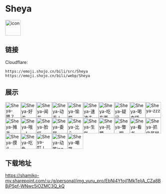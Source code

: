# Sheya
<img src="https://emoji.shojo.cn/bili/src/Sheya/icon.png" width="50" height="50" alt="icon">

## 链接
Cloudflare:
```
https://emoji.shojo.cn/bili/src/Sheya
https://emoji.shojo.cn/bili/webp/Sheya
```
## 展示
<img src="https://emoji.shojo.cn/bili/src/Sheya/Sheya-嗯？.png" width="50" height="50" alt="Sheya-嗯？"><img src="https://emoji.shojo.cn/bili/src/Sheya/Sheya-好诶.png" width="50" height="50" alt="Sheya-好诶"><img src="https://emoji.shojo.cn/bili/src/Sheya/Sheya-闻花.png" width="50" height="50" alt="Sheya-闻花"><img src="https://emoji.shojo.cn/bili/src/Sheya/Sheya-动手！.png" width="50" height="50" alt="Sheya-动手！"><img src="https://emoji.shojo.cn/bili/src/Sheya/Sheya-愉悦~.png" width="50" height="50" alt="Sheya-愉悦~"><img src="https://emoji.shojo.cn/bili/src/Sheya/Sheya-速速击剑！.png" width="50" height="50" alt="Sheya-速速击剑！"><img src="https://emoji.shojo.cn/bili/src/Sheya/Sheya-吃东西.png" width="50" height="50" alt="Sheya-吃东西"><img src="https://emoji.shojo.cn/bili/src/Sheya/Sheya-疑问.png" width="50" height="50" alt="Sheya-疑问"><img src="https://emoji.shojo.cn/bili/src/Sheya/Sheya-喝血袋.png" width="50" height="50" alt="Sheya-喝血袋"><img src="https://emoji.shojo.cn/bili/src/Sheya/Sheya-zzz.png" width="50" height="50" alt="Sheya-zzz"><img src="https://emoji.shojo.cn/bili/src/Sheya/Sheya-摊手.png" width="50" height="50" alt="Sheya-摊手"><img src="https://emoji.shojo.cn/bili/src/Sheya/Sheya-哦~！.png" width="50" height="50" alt="Sheya-哦~！"><img src="https://emoji.shojo.cn/bili/src/Sheya/Sheya-脸红.png" width="50" height="50" alt="Sheya-脸红"><img src="https://emoji.shojo.cn/bili/src/Sheya/Sheya-委屈.png" width="50" height="50" alt="Sheya-委屈"><img src="https://emoji.shojo.cn/bili/src/Sheya/Sheya-比心.png" width="50" height="50" alt="Sheya-比心"><img src="https://emoji.shojo.cn/bili/src/Sheya/Sheya-生气.png" width="50" height="50" alt="Sheya-生气"><img src="https://emoji.shojo.cn/bili/src/Sheya/Sheya-托腮.png" width="50" height="50" alt="Sheya-托腮"><img src="https://emoji.shojo.cn/bili/src/Sheya/Sheya-瞥一眼.png" width="50" height="50" alt="Sheya-瞥一眼"><img src="https://emoji.shojo.cn/bili/src/Sheya/Sheya-看书.png" width="50" height="50" alt="Sheya-看书"><img src="https://emoji.shojo.cn/bili/src/Sheya/Sheya-抓住属鼠.png" width="50" height="50" alt="Sheya-抓住属鼠"><img src="https://emoji.shojo.cn/bili/src/Sheya/Sheya-摸头.png" width="50" height="50" alt="Sheya-摸头"><img src="https://emoji.shojo.cn/bili/src/Sheya/Sheya-吃鱼.png" width="50" height="50" alt="Sheya-吃鱼"><img src="https://emoji.shojo.cn/bili/src/Sheya/Sheya-叮！.png" width="50" height="50" alt="Sheya-叮！"><img src="https://emoji.shojo.cn/bili/src/Sheya/Sheya-动笔ing.png" width="50" height="50" alt="Sheya-动笔ing"><img src="https://emoji.shojo.cn/bili/src/Sheya/Sheya-嘲笑.png" width="50" height="50" alt="Sheya-嘲笑">

## 下载地址

https://shamiko-my.sharepoint.com/:u:/g/personal/img_yuru_pro/EbNi4YfojI1MkTeljA_CZa8BBjP5pf-WNwc5iOZMC3Q_kQ